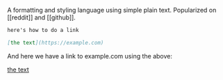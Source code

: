 A formatting and styling language using simple plain text. Popularized on [[reddit]] and [[github]].


```markdown
here's how to do a link

[the text](https://example.com)
```

And here we have a link to example.com using the above:

[the text](https://example.com)
